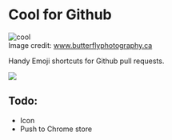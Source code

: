 # Cool for Github

![cool](https://i.imgur.com/LmySUKb.jpg)  
Image credit: www.butterflyphotography.ca

Handy Emoji shortcuts for Github pull requests.

![](http://i.imgur.com/ssxk5ej.png)


## Todo:

- Icon
- Push to Chrome store
